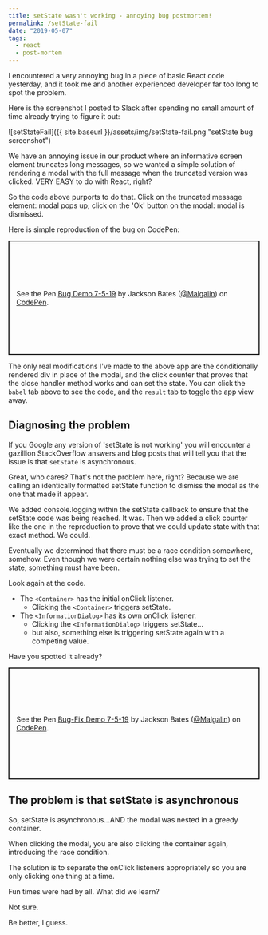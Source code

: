 ```yaml
---
title: setState wasn't working - annoying bug postmortem!
permalink: /setState-fail
date: "2019-05-07"
tags:
  - react
  - post-mortem
---
```


I encountered a very annoying bug in a piece of basic React code yesterday, and it took me and another experienced developer far too long to spot the problem.

Here is the screenshot I posted to Slack after spending no small amount of time already trying to figure it out:

![setStateFail]({{ site.baseurl }}/assets/img/setState-fail.png "setState bug screenshot")

We have an annoying issue in our product where an informative screen element truncates long messages, so we wanted a simple solution of rendering a modal with the full message when the truncated version was clicked. VERY EASY to do with React, right?

So the code above purports to do that. Click on the truncated message element: modal pops up; click on the 'Ok' button on the modal: modal is dismissed.

Here is simple reproduction of the bug on CodePen:

<p class="codepen" data-height="229" data-theme-id="0" data-default-tab="result" data-user="Malgalin" data-slug-hash="PvwRmv" style="height: 229px; box-sizing: border-box; display: flex; align-items: center; justify-content: center; border: 2px solid; margin: 1em 0; padding: 1em;" data-pen-title="Bug Demo 7-5-19">
  <span>See the Pen <a href="https://codepen.io/Malgalin/pen/PvwRmv/">
  Bug Demo 7-5-19</a> by Jackson Bates (<a href="https://codepen.io/Malgalin">@Malgalin</a>)
  on <a href="https://codepen.io">CodePen</a>.</span>
</p>

The only real modifications I've made to the above app are the conditionally rendered div in place of the modal, and the click counter that proves that the close handler method works and can set the state. You can click the `babel` tab above to see the code, and the `result` tab to toggle the app view away.

## Diagnosing the problem

If you Google any version of 'setState is not working' you will encounter a gazillion StackOverflow answers and blog posts that will tell you that the issue is that `setState` is asynchronous.

Great, who cares? That's not the problem here, right? Because we are calling an identically formatted setState function to dismiss the modal as the one that made it appear.

We added console.logging within the setState callback to ensure that the setState code was being reached. It was. Then we added a click counter like the one in the reproduction to prove that we could update state with that exact method. We could.

Eventually we determined that there must be a race condition somewhere, somehow. Even though we were certain nothing else was trying to set the state, something must have been.

Look again at the code.

- The `<Container>` has the initial onClick listener.
  - Clicking the `<Container>` triggers setState.
- The `<InformationDialog>` has its own onClick listener.
  - Clicking the `<InformationDialog>` triggers setState...
  - but also, something else is triggering setState again with a competing value.

Have you spotted it already?

<p class="codepen" data-height="224" data-theme-id="0" data-default-tab="result" data-user="Malgalin" data-slug-hash="pmvLxR" style="height: 224px; box-sizing: border-box; display: flex; align-items: center; justify-content: center; border: 2px solid; margin: 1em 0; padding: 1em;" data-pen-title="Bug-Fix Demo 7-5-19">
  <span>See the Pen <a href="https://codepen.io/Malgalin/pen/pmvLxR/">
  Bug-Fix Demo 7-5-19</a> by Jackson Bates (<a href="https://codepen.io/Malgalin">@Malgalin</a>)
  on <a href="https://codepen.io">CodePen</a>.</span>
</p>

## The problem is that setState is asynchronous

So, setState is asynchronous...AND the modal was nested in a greedy container.

When clicking the modal, you are also clicking the container again, introducing the race condition.

The solution is to separate the onClick listeners appropriately so you are only clicking one thing at a time.

Fun times were had by all. What did we learn?

Not sure.

Be better, I guess.

<script async src="https://static.codepen.io/assets/embed/ei.js"></script>
